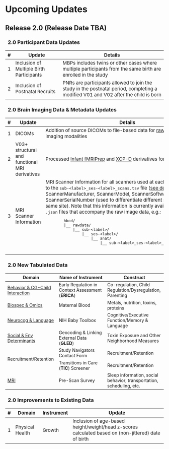 # Upcoming Updates

## Release 2.0 (Release Date TBA)

### <i class="fa-solid fa-arrows-rotate" style="margin-right: 8px;"></i> 2.0 Participant Data Updates

<table style="width: 100%; border-collapse: collapse; table-layout: fixed; font-size: 15px;">
  <thead>
    <tr>
      <th>#</th>
      <th>Update</th>
      <th>Details</th>
    </tr>
  </thead>
  <tbody>
    <tr>
      <td>1</td>
      <td style="word-wrap: break-word; white-space: normal;">Inclusion of Multiple Birth Participants</td>
      <td style="word-wrap: break-word; white-space: normal;">MBPs includes twins or other cases where multiple participants from the same birth are enrolled in the study</td>
    </tr>
    <tr>
      <td>2</td>
      <td style="word-wrap: break-word; white-space: normal;">Inclusion of Postnatal Recruits</td>
      <td style="word-wrap: break-word; white-space: normal;">PNRs are participants allowed to join the study in the postnatal period, completing a modified V01 and V02 after the child is born</td>
    </tr>
  </tbody>
</table>

### <i class="fa-solid fa-arrows-rotate" style="margin-right: 8px;"></i> 2.0 Brain Imaging Data & Metadata Updates

<table style="width: 100%; border-collapse: collapse; table-layout: fixed; font-size: 15px;">
  <thead>
    <tr>
      <th>#</th>
      <th>Update</th>
      <th>Details</th>
    </tr>
  </thead>
  <tbody>
    <tr>
      <td>1</td>
      <td>DICOMs</td>
      <td style="word-wrap: break-word; white-space: normal;">Addition of source DICOMs to file-based data for <a href="../../datacuration/rawbids" target="_blank">raw BIDS</a> for all imaging modalities</td>
    </tr>
    <tr>
      <td>2</td>
      <td style="word-wrap: break-word; white-space: normal;">V03+ structural and functional MRI derivatives</td>
      <td style="word-wrap: break-word; white-space: normal;">Processed <a href="../../datacuration/derivatives/#infant-fmriprep-nibabies" target="_blank" rel="noopener noreferrer">Infant fMRIPrep</a> and <a href="../../datacuration/derivatives/#xcp-d-xcp_d" target="_blank" rel="noopener noreferrer">XCP-D</a> derivatives for visits V03+</td>
    </tr>
    <tr>
      <td>3</td>
      <td style="word-wrap: break-word; white-space: normal;">MRI Scanner Information</td>
      <td style="word-wrap: break-word; white-space: normal;">MRI Scanner Information for all scanners used at each site will be added to the <code>sub-&lt;label&gt;_ses-&lt;label&gt;_scans.tsv</code> file (<a href="../../datacuration/rawbids/#participant-session-scan-level-data" target="_blank" rel="noopener noreferrer">see details</a>), including ScannerManufacturer, ScannerModel, ScannerSoftwareVersion, and ScannerSerialNumber (used to differentiate different scanners at the same site). Note that this information is currently available in the sidecar <code>.json</code> files that accompany the raw image data, e.g.:
        <pre style="font-size: 12px;">
        hbcd/
        |__ rawdata/ 
            |__ sub-<span class="label">&lt;label&gt;</span>/
                |__ ses-<span class="label">&lt;label&gt;</span>/
                    |__ anat/
                        |__ sub-<span class="label">&lt;label&gt;</span>_ses-<span class="label">&lt;label&gt;</span>_run-<span class="label">&lt;label&gt;</span>_T1w.json
        </pre>
      </td>
    </tr>
  </tbody>
</table>

### <i class="fa-solid fa-arrows-rotate" style="margin-right: 8px;"></i> 2.0 New Tabulated Data

<table style="width: 100%; border-collapse: collapse; table-layout: fixed; font-size: 14px;">
  <thead>
    <tr>
      <th style="width: 25%;">Domain</th>
      <th style="width: 30%;">Name of Instrument</th>
      <th style="width: 30%;">Construct</th>
    </tr>
  </thead>
  <tbody>
    <tr>
      <td style="word-wrap: break-word; white-space: normal;"><a href="../../instruments/#bcgi" target="_blank"><i class="fa fa-people-arrows"></i> Behavior & CG-Child Interaction</a></td>
      <td style="word-wrap: break-word; white-space: normal;">Early Regulation in Context Assessment (<strong>ERICA</strong>)</td>
      <td style="word-wrap: break-word; white-space: normal;">Co-regulation, Child Regulation/Dysregulation, Parenting</td>
    </tr>
    <tr>
      <td style="word-wrap: break-word; white-space: normal;"><a href="../../instruments/#biospec" target="_blank"><i class="fa fa-vial"></i> Biospec & Omics</a></td>
      <td style="word-wrap: break-word; white-space: normal;">Maternal Blood</td>
      <td style="word-wrap: break-word; white-space: normal;">Metals, nutrition, toxins, proteins</td>
    </tr>
    <tr>
      <td style="word-wrap: break-word; white-space: normal;"><a href="../../instruments/#neurocog" target="_blank"><i class="fa fa-brain"></i> Neurocog & Language</a></td>
      <td style="word-wrap: break-word; white-space: normal;">NIH Baby Toolbox</td>
      <td style="word-wrap: break-word; white-space: normal;">Cognitive/Executive Function/Memory & Language</td>
    </tr>
    <tr>
      <td style="word-wrap: break-word; white-space: normal;"><a href="../../instruments/#sed" target="_blank"><i class="fas fa-city"></i> Social & Env Determinants</a></td>
      <td style="word-wrap: break-word; white-space: normal;">Geocoding & Linking External Data (<strong>GLED</strong>)</td>
      <td style="word-wrap: break-word; white-space: normal;">Toxin Exposure and Other Neighborhood Measures</td>
    </tr>
    <tr>
      <td rowspan="2" style="word-wrap: break-word; white-space: normal;"><i class="fas fa-clipboard"></i> Recruitment/Retention</td>
      <td style="word-wrap: break-word; white-space: normal;">Study Navigators Contact Form</td>
      <td style="word-wrap: break-word; white-space: normal;">Recruitment/Retention</td>
    </tr>
    <tr>
      <td style="word-wrap: break-word; white-space: normal;">Transitions in Care (<strong>TIC</strong>) Screener</td>
      <td style="word-wrap: break-word; white-space: normal;">Recruitment/Retention</td>
    </tr>
    <tr>
      <td style="word-wrap: break-word; white-space: normal;"><a href="../../instruments/#mri" target="_blank"><i class="fas fa-magnet"></i> MRI</a></td>
      <td style="word-wrap: break-word; white-space: normal;">Pre-Scan Survey</td>
      <td style="word-wrap: break-word; white-space: normal;">Sleep information, social behavior, transportation, scheduling, etc.</td>
    </tr>
  </tbody>
</table>

### <i class="fa-solid fa-arrows-rotate" style="margin-right: 8px;"></i> 2.0 Improvements to Existing Data

<table style="width: 100%; border-collapse: collapse; table-layout: fixed; font-size: 15px;">
  <thead>
    <tr>
      <th>#</th>
      <th>Domain</th>
      <th>Instrument</th>
      <th>Update</th>
    </tr>
  </thead>
  <tbody>
    <tr>
      <td>1</td>
      <td>Physical Health</td>
      <td>Growth</td>
      <td style="word-wrap: break-word; white-space: normal;">Inclusion of age-based height/weight/head z-scores calculated based on (non-jittered) date of birth</td>
    </tr>
  </tbody>
</table>


